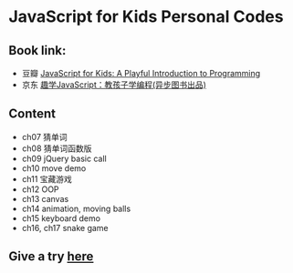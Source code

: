 # JavaScript for Kids Personal Codes
## Book link: 
* 豆瓣 [JavaScript for Kids: A Playful Introduction to Programming](https://book.douban.com/subject/25751274/)
* 京东 [趣学JavaScript：教孩子学编程(异步图书出品)](https://item.jd.com/11821347.html)

## Content
* ch07 猜单词
* ch08 猜单词函数版
* ch09 jQuery basic call
* ch10 move demo
* ch11 宝藏游戏
* ch12 OOP
* ch13 canvas
* ch14 animation, moving balls
* ch15 keyboard demo
* ch16, ch17 snake game

## Give a try [here](https://nianli71.github.io/JavaScriptForKidsCodes/)